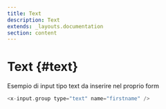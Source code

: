 ```yaml
---
title: Text
description: Text
extends: _layouts.documentation
section: content
---
```


# Text {#text}

Esempio di input tipo text da inserire nel proprio form

```php
<x-input.group type="text" name="firstname" />
```

